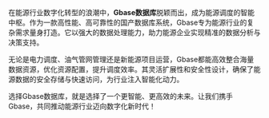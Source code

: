 在能源行业数字化转型的浪潮中，**Gbase数据库**脱颖而出，成为能源调度的智能中枢。作为一款高性能、高可靠性的国产数据库系统，Gbase专为能源行业的复杂需求量身打造。它以强大的数据处理能力，助力能源企业实现精准的数据分析与决策支持。

无论是电力调度、油气管网管理还是新能源项目运营，Gbase都能高效整合海量数据资源，优化资源配置，提升调度效率。其灵活扩展性和安全性设计，确保了能源数据的安全存储与快速访问，为行业注入智能化动力。

选择Gbase数据库，就是选择了一个更智能、更高效的未来。让我们携手Gbase，共同推动能源行业迈向数字化新时代！